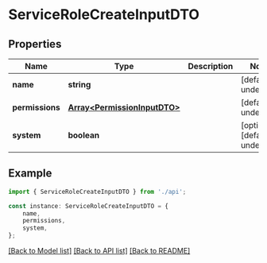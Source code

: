 # ServiceRoleCreateInputDTO


## Properties

Name | Type | Description | Notes
------------ | ------------- | ------------- | -------------
**name** | **string** |  | [default to undefined]
**permissions** | [**Array&lt;PermissionInputDTO&gt;**](PermissionInputDTO.md) |  | [default to undefined]
**system** | **boolean** |  | [optional] [default to undefined]

## Example

```typescript
import { ServiceRoleCreateInputDTO } from './api';

const instance: ServiceRoleCreateInputDTO = {
    name,
    permissions,
    system,
};
```

[[Back to Model list]](../README.md#documentation-for-models) [[Back to API list]](../README.md#documentation-for-api-endpoints) [[Back to README]](../README.md)
